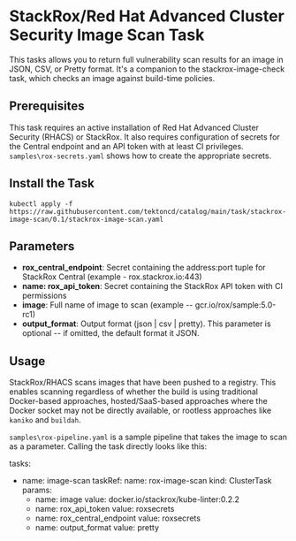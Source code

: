 # StackRox/Red Hat Advanced Cluster Security Image Scan Task

This tasks allows you to return full vulnerability scan results for an image in JSON, CSV, or Pretty format.  It's a companion to the stackrox-image-check task, which checks an image against build-time policies.

## Prerequisites

This task requires an active installation of Red Hat Advanced Cluster Security (RHACS) or StackRox.  It also requires configuration of secrets for the Central endpoint and an API token with at least CI privileges.  `samples\rox-secrets.yaml` shows how to create the appropriate secrets.

## Install the Task

```
kubectl apply -f https://raw.githubusercontent.com/tektoncd/catalog/main/task/stackrox-image-scan/0.1/stackrox-image-scan.yaml
```

## Parameters

- **rox_central_endpoint**: Secret containing the address:port tuple for StackRox Central (example - rox.stackrox.io:443)
- **name: rox_api_token**: Secret containing the StackRox API token with CI permissions
- **image**: Full name of image to scan (example -- gcr.io/rox/sample:5.0-rc1)
- **output_format**:  Output format (json | csv | pretty).  This parameter is optional -- if omitted, the default format it JSON.

## Usage

StackRox/RHACS scans images that have been pushed to a registry.  This enables scanning regardless of whether the build is using traditional Docker-based approaches, hosted/SaaS-based approaches where the Docker socket may not be directly available, or rootless approaches like `kaniko` and `buildah`.

`samples\rox-pipeline.yaml` is a sample pipeline that takes the image to scan as a parameter.  Calling the task directly looks like this:

  tasks:
  - name: image-scan
    taskRef:
      name: rox-image-scan
      kind: ClusterTask
    params:
    - name: image
      value: docker.io/stackrox/kube-linter:0.2.2
    - name: rox_api_token
      value: roxsecrets
    - name: rox_central_endpoint
      value: roxsecrets
    - name: output_format
      value: pretty